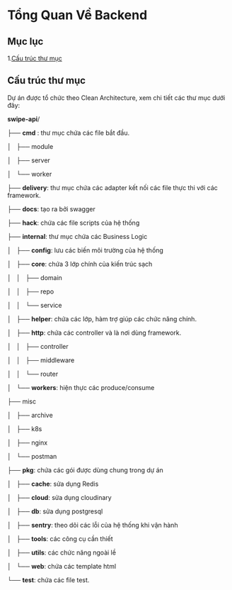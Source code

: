 # Tổng Quan Về Backend

## Mục lục

1.[Cấu trúc thư mục](#cấu-trúc-thư-mục)

## Cấu trúc thư mục

Dự án được tổ chức theo Clean Architecture, xem chi tiết các thư mục dưới đây:

**swipe-api**/ 

├── **cmd** : thư mục chứa các file bắt đầu. 

│   ├── module 

│   ├── server 

│   └── worker 

├── **delivery**: thư mục chứa các adapter kết nối các file thực thi với các framework. 

├── **docs**: tạo ra bởi swagger 

├── **hack**: chứa các file scripts của hệ thống 

├── **internal**: thư mục chứa các Business Logic 

│   ├── **config**: lưu các biến môi trường của hệ thống 

│   ├── **core**: chứa 3 lớp chính của kiến trúc sạch 

│   │   ├── domain 

│   │   ├── repo 

│   │   └── service 

│   ├── **helper**: chứa các lớp, hàm trợ giúp các chức năng chính. 

│   ├── **http**: chứa các controller và là nơi dùng framework. 

│   │   ├── controller 

│   │   ├── middleware 

│   │   └── router 

│   └── **workers**: hiện thực các produce/consume 

├── misc 

│   ├── archive 

│   ├── k8s 

│   ├── nginx 

│   └── postman 

├── **pkg**: chứa các gói được dùng chung trong dự án 

│   ├── **cache**: sửa dụng Redis 

│   ├── **cloud**: sửa dụng cloudinary 

│   ├── **db**: sửa dụng postgresql 

│   ├── **sentry**: theo dõi các lỗi của hệ thống khi vận hành 

│   ├── **tools**: các công cụ cần thiết 

│   ├── **utils**: các chức năng ngoài lề 

│   └── **web**: chứa các template html 

└── **test**: chứa các file test. 

